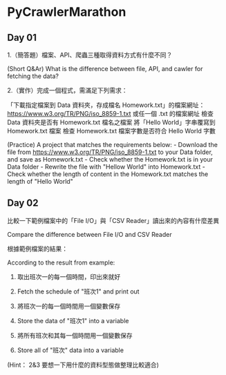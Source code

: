 # PyCrawlerMarathon

## Day 01

1.（簡答題）檔案、API、爬蟲三種取得資料方式有什麼不同？
   
   (Short Q&Ar) What is the difference between file, API, and cawler for fetching the data?
   
2.（實作）完成一個程式，需滿足下列需求：

「下載指定檔案到 Data 資料夾，存成檔名 Homework.txt」的檔案網址：https://www.w3.org/TR/PNG/iso_8859-1.txt 或任一個 .txt 的檔案網址
檢查 Data 資料夾是否有 Homework.txt 檔名之檔案
將「Hello World」字串覆寫到 Homework.txt 檔案
檢查 Homework.txt 檔案字數是否符合 Hello World 字數

   (Practice) A project that matches the requirements below:
	- Download the file from https://www.w3.org/TR/PNG/iso_8859-1.txt to your Data folder, and save as Homework.txt
	- Check whether the Homework.txt is in your Data folder
	- Rewrite the file with "Hellow World" into Homework.txt
	- Check whether the length of content in the Homework.txt matches the length of "Hello World"


## Day 02

比較一下範例檔案中的「File I/O」與「CSV Reader」讀出來的內容有什麼差異

Compare the difference between File I/O and CSV Reader

根據範例檔案的結果：

According to the result from example:

1. 取出班次一的每一個時間，印出來就好

1. Fetch the schedule of "班次1" and print out

2. 將班次一的每一個時間用一個變數保存

2. Store the data of "班次1" into a variable

3. 將所有班次和其每一個時間用一個變數保存

3. Store all of "班次" data  into a variable

(Hint： 2&3 要想一下用什麼的資料型態做整理比較適合)

